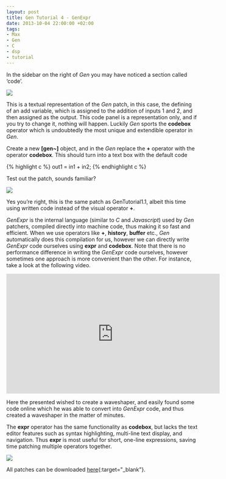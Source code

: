 ```yaml
---
layout: post
title: Gen Tutorial 4 - GenExpr
date: 2013-10-04 22:00:00 +02:00
tags:
- Max
- Gen
- C
- dsp
- tutorial
---
```

In the sidebar on the right of *Gen* you may have noticed a section called ‘code’.

![]({{site.baseurl}}/assets/images/posts/2013/13-10-04/01.png)

This is a textual representation of the *Gen* patch, in this case, the defining of an add variable, which is assigned to the addition of inputs 1 and 2, and then assigned as the output. This code panel is a representation only, and if you try to change it, nothing will happen. Luckily *Gen* sports the **codebox** operator which is undoubtedly the most unique and extendible operator in *Gen*.

Create a new **[gen~]** object, and in the *Gen* replace the **+** operator with the operator **codebox**. This should turn into a text box with the default code

{% highlight c %}
out1 = in1 + in2;
{% endhighlight c %}

Test out the patch, sounds familiar?

![]({{site.baseurl}}/assets/images/posts/2013/13-10-04/02.png)

Yes you’re right, this is the same patch as GenTutorial1.1, albeit this time using written code instead of the visual operator **+**.

*GenExpr* is the internal language (similar to *C* and *Javascript*) used by *Gen* patchers, compiled directly into machine code, thus making it so fast and efficient. When we use operators like **+**, **history**, **buffer** etc., *Gen* automatically does this compilation for us, however we can directly write *GenExpr* code ourselves using **expr** and **codebox**. Note that there is no performance difference in writing the *GenExpr* code ourselves, however sometimes one approach is more convenient than the other. For instance, take a look at the following video.

<iframe width="560" height="315" src="https://www.youtube.com/embed/OwHfkoAj2-U" frameborder="0" allow="autoplay; encrypted-media" allowfullscreen></iframe>
<p></p>

Here the presented wished to create a waveshaper, and easily found some code online which he was able to convert into *GenExpr* code, and thus created a waveshaper in the matter of minutes.

The **expr** operator has the same functionality as **codebox**, but lacks the text editor features such as syntax highlighting, multi-line text display, and navigation. Thus **expr** is most useful for short, one-line expressions, saving time patching multiple operators together.

![]({{site.baseurl}}/assets/images/posts/2013/13-10-04/03.png)

All patches can be downloaded [here](https://drive.google.com/open?id=1eQuAESTleCjDFjV-H-fqKs-8Tg3E7oU5){:target="_blank"}.
